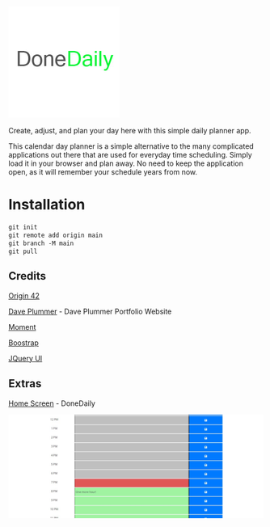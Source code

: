 ![snippet](./assets/images/doneDailyTitle.jpg)

Create, adjust, and plan your day here with this simple daily planner app. 

This calendar day planner is a simple alternative to the many complicated applications out there that are used for everyday time scheduling. Simply load it in your browser and plan away. No need to keep the application open, as it will remember your schedule years from now.

# Installation 

```
git init
git remote add origin main
git branch -M main
git pull
```

## Credits

[Origin 42](https://github.com/origin-42)

[Dave Plummer](https://origin-42.github.io/Dave-Plummer-Portfolio/) - Dave Plummer Portfolio Website

[Moment](https://momentjs.com/)

[Boostrap](https://getbootstrap.com/docs/5.0/getting-started/introduction/)

[JQuery UI](https://jqueryui.com/)

## Extras

[Home Screen](https://origin-42.github.io/DoneDaily/) - DoneDaily

![snippet](./assets/images/screenshot.jpg)
